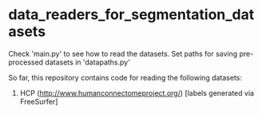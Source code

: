 # data_readers_for_segmentation_datasets

Check 'main.py' to see how to read the datasets.
Set paths for saving pre-processed datasets in 'datapaths.py'

So far, this repository contains code for reading the following datasets:
1. HCP (http://www.humanconnectomeproject.org/) [labels generated via FreeSurfer]
